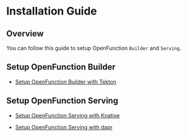 # Installation Guide

## Overview

You can follow this guide to setup OpenFunction ```Builder``` and ```Serving```.

## Setup OpenFunction Builder

- [Setup OpenFunction Builder with Tekton](Setup-OpenFunction-Builder-with-Tekton.md)

## Setup OpenFunction Serving

- [Setup OpenFunction Serving with Knative](Setup-OpenFunction-Serving-with-Knative.md)

- [Setup OpenFunction Serving with dapr](Setup-OpenFunction-Serving-with-Dapr.md)
